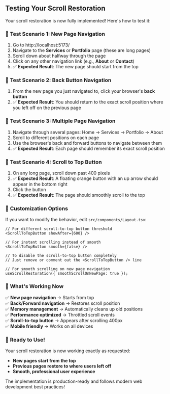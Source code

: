 ## Testing Your Scroll Restoration

Your scroll restoration is now fully implemented! Here's how to test it:

### 🧪 **Test Scenario 1: New Page Navigation**

1. Go to http://localhost:5173/
2. Navigate to the **Services** or **Portfolio** page (these are long pages)
3. Scroll down about halfway through the page
4. Click on any other navigation link (e.g., **About** or **Contact**)
5. ✅ **Expected Result**: The new page should start from the top

### 🧪 **Test Scenario 2: Back Button Navigation**

1. From the new page you just navigated to, click your browser's **back button**
2. ✅ **Expected Result**: You should return to the exact scroll position where you left off on the previous page

### 🧪 **Test Scenario 3: Multiple Page Navigation**

1. Navigate through several pages: Home → Services → Portfolio → About
2. Scroll to different positions on each page
3. Use the browser's back and forward buttons to navigate between them
4. ✅ **Expected Result**: Each page should remember its exact scroll position

### 🧪 **Test Scenario 4: Scroll to Top Button**

1. On any long page, scroll down past 400 pixels
2. ✅ **Expected Result**: A floating orange button with an up arrow should appear in the bottom right
3. Click the button
4. ✅ **Expected Result**: The page should smoothly scroll to the top

### 🔧 **Customization Options**

If you want to modify the behavior, edit `src/components/Layout.tsx`:

```tsx
// For different scroll-to-top button threshold
<ScrollToTopButton showAfter={600} />

// For instant scrolling instead of smooth
<ScrollToTopButton smooth={false} />

// To disable the scroll-to-top button completely
// Just remove or comment out the <ScrollToTopButton /> line

// For smooth scrolling on new page navigation
useScrollRestoration({ smoothScrollOnNewPage: true });
```

### 🎯 **What's Working Now**

✅ **New page navigation** → Starts from top  
✅ **Back/Forward navigation** → Restores scroll position  
✅ **Memory management** → Automatically cleans up old positions  
✅ **Performance optimized** → Throttled scroll events  
✅ **Scroll-to-top button** → Appears after scrolling 400px  
✅ **Mobile friendly** → Works on all devices

### 🚀 **Ready to Use!**

Your scroll restoration is now working exactly as requested:

- **New pages start from the top**
- **Previous pages restore to where users left off**
- **Smooth, professional user experience**

The implementation is production-ready and follows modern web development best practices!
